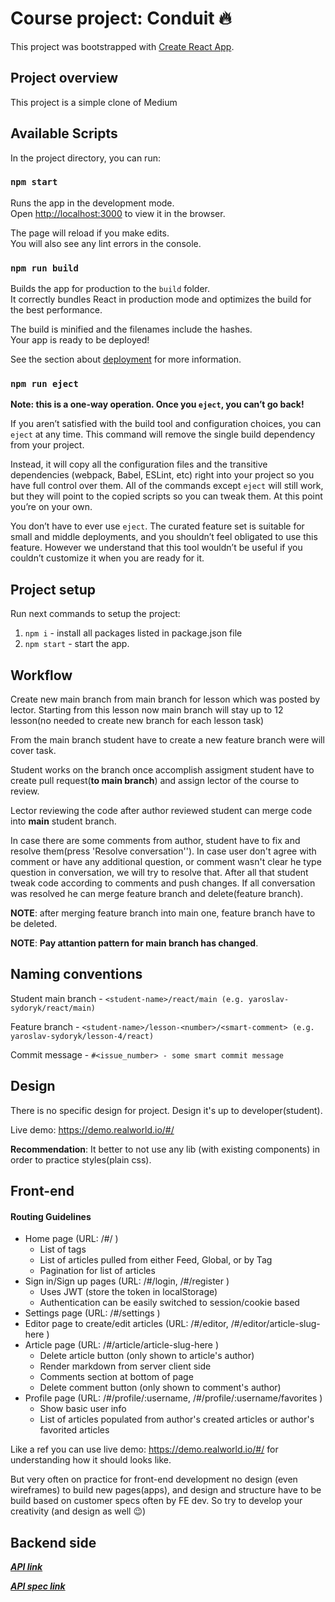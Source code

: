 # Course project: Conduit 🔥

This project was bootstrapped with [Create React App](https://github.com/facebook/create-react-app).

## Project overview
This project is a simple clone of Medium

## Available Scripts

In the project directory, you can run:

### `npm start`

Runs the app in the development mode.\
Open [http://localhost:3000](http://localhost:3000) to view it in the browser.

The page will reload if you make edits.\
You will also see any lint errors in the console.

### `npm run build`

Builds the app for production to the `build` folder.\
It correctly bundles React in production mode and optimizes the build for the best performance.

The build is minified and the filenames include the hashes.\
Your app is ready to be deployed!

See the section about [deployment](https://facebook.github.io/create-react-app/docs/deployment) for more information.

### `npm run eject`

**Note: this is a one-way operation. Once you `eject`, you can’t go back!**

If you aren’t satisfied with the build tool and configuration choices, you can `eject` at any time. This command will remove the single build dependency from your project.

Instead, it will copy all the configuration files and the transitive dependencies (webpack, Babel, ESLint, etc) right into your project so you have full control over them. All of the commands except `eject` will still work, but they will point to the copied scripts so you can tweak them. At this point you’re on your own.

You don’t have to ever use `eject`. The curated feature set is suitable for small and middle deployments, and you shouldn’t feel obligated to use this feature. However we understand that this tool wouldn’t be useful if you couldn’t customize it when you are ready for it.

## Project setup
Run next commands to setup the project:
1. `npm i` - install all packages listed in package.json file
2. `npm start` - start the app.

## Workflow 
Create new main branch from main branch for lesson which was posted by lector. 
Starting from this lesson now main branch will stay up to 12 lesson(no needed to create new branch for each lesson task)

From the main branch student have to create a new feature branch were will cover task.

Student works on the branch once accomplish assigment student have to create pull request(**to main branch**) and assign lector of the course to review.

Lector reviewing the code after author reviewed student can merge code into **main** student branch. 

In case there are some comments from author, student have to fix and resolve them(press 'Resolve conversation''). 
In case user don't agree with comment or have any additional question, or comment wasn't clear he type question in conversation,
we will try to resolve that. After all that student tweak code according to comments and push changes. 
If all conversation was resolved he can merge feature branch and delete(feature branch).

**NOTE**: after merging feature branch into main one, feature branch have to be deleted.

**NOTE**: **Pay attantion pattern for main branch has changed**.

## Naming conventions
Student main branch - `<student-name>/react/main (e.g. yaroslav-sydoryk/react/main)`

Feature branch - `<student-name>/lesson-<number>/<smart-comment> (e.g. yaroslav-sydoryk/lesson-4/react)`

Commit message - `#<issue_number> - some smart commit message`

## Design
There is no specific design for project. Design it's up to developer(student).
 
Live demo:  https://demo.realworld.io/#/

**Recommendation**: It better to not use any lib (with existing components) in order to practice styles(plain css). 

## Front-end

#### Routing Guidelines

- Home page (URL: /#/ )
    - List of tags
    - List of articles pulled from either Feed, Global, or by Tag
    - Pagination for list of articles
- Sign in/Sign up pages (URL: /#/login, /#/register )
    - Uses JWT (store the token in localStorage)
    - Authentication can be easily switched to session/cookie based
- Settings page (URL: /#/settings )
- Editor page to create/edit articles (URL: /#/editor, /#/editor/article-slug-here )
- Article page (URL: /#/article/article-slug-here )
    - Delete article button (only shown to article's author)
    - Render markdown from server client side
    - Comments section at bottom of page
    - Delete comment button (only shown to comment's author)
- Profile page (URL: /#/profile/:username, /#/profile/:username/favorites )
    - Show basic user info
    - List of articles populated from author's created articles or author's favorited articles

Like a ref you can use live demo: https://demo.realworld.io/#/ for understanding how it should looks like.

But very often on practice for front-end development no design (even wireframes) to build new pages(apps), 
and design and structure have to be build based on customer specs often by FE dev.
So try to develop your creativity (and design as well 😉)

## Backend side

***[API link](https://conduit.productionready.io/api)*** 

***[API spec link](https://github.com/gothinkster/realworld/tree/master/api)***